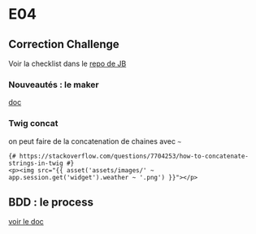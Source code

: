 # E04

## Correction Challenge

Voir la checklist dans le [repo de JB](https://github.com/O-clock-Inca/symfo-challenge-cle-meteo-JB-oclock/)

### Nouveautés : le maker

[doc](https://symfony.com/bundles/SymfonyMakerBundle/current/index.html#installation)

### Twig concat

on peut faire de la concatenation de chaines avec `~`

```twig
{# https://stackoverflow.com/questions/7704253/how-to-concatenate-strings-in-twig #}
<p><img src="{{ asset('assets/images/' ~ app.session.get('widget').weather ~ '.png') }}"></p>
```

## BDD : le process

[voir le doc](../BDD/MCD-MLD-MPD.md)
